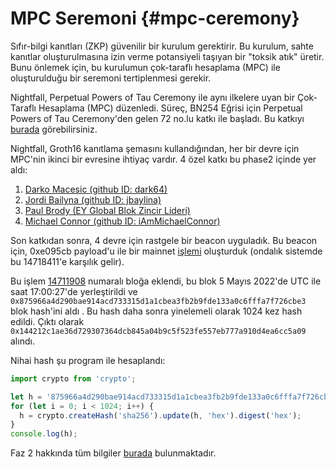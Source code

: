 
# MPC Seremoni {#mpc-ceremony}
Sıfır-bilgi kanıtları (ZKP) güvenilir bir kurulum gerektirir. Bu kurulum, sahte kanıtlar oluşturulmasına izin verme potansiyeli taşıyan bir "toksik atık" üretir. Bunu önlemek için, bu kurulumun çok-taraflı hesaplama (MPC) ile oluşturulduğu bir seremoni tertiplenmesi gerekir.

Nightfall, Perpetual Powers of Tau Ceremony ile aynı ilkelere uyan bir Çok-Taraflı Hesaplama (MPC) düzenledi. Süreç, BN254 Eğrisi için Perpetual Powers of Tau Ceremony'den gelen 72 no.lu katkı ile başladı. Bu katkıyı [burada](https://github.com/weijiekoh/perpetualpowersoftau/tree/master/0071_edward_response) görebilirsiniz.

Nightfall, Groth16 kanıtlama şemasını kullandığından, her bir devre için MPC'nin ikinci bir evresine ihtiyaç vardır. 4 özel katkı bu phase2 içinde yer aldı:

1. [Darko Macesic (github ID: dark64)](https://github.com/maticnetwork/nightfall_phase2ceremony/blob/main/atttestations/1_Darko.md)
2. [Jordi Bailyna (github ID: jbaylina)](https://github.com/maticnetwork/nightfall_phase2ceremony/blob/main/atttestations/2_Baylina.md)
3. [Paul Brody (EY Global Blok Zincir Lideri)](https://github.com/maticnetwork/nightfall_phase2ceremony/blob/main/atttestations/3_Brody.md)
4. [Michael Connor (github ID: iAmMichaelConnor)](https://github.com/maticnetwork/nightfall_phase2ceremony/blob/main/atttestations/4_Connor.md)

Son katkıdan sonra, 4 devre için rastgele bir beacon uyguladık. Bu beacon için, 0xe095cb payload'u ile bir mainnet [işlemi](https://etherscan.io/tx/0xd42eff8e34aa9227cdceb12daf1d868b3dec025ac23073cfd103bb697642dbc1) oluşturduk (ondalık sistemde bu 14718411'e karşılık gelir).

Bu işlem [14711908](https://etherscan.io/block/14711908) numaralı bloğa eklendi, bu blok
5 Mayıs 2022'de UTC ile saat 17:00:27'de yerleştirildi ve `0x875966a4d290bae914acd733315d1a1cbea3fb2b9fde133a0c6fffa7f726cbe3` blok hash'ini aldı
.
Bu hash daha sonra yinelemeli olarak 1024 kez hash edildi. Çıktı olarak `0x144212c1ae36d729307364dcb845a04b9c5f523fe557eb777a910d4ea6cc5a09` alındı.

Nihai hash şu program ile hesaplandı:

```js
import crypto from 'crypto';

let h = '875966a4d290bae914acd733315d1a1cbea3fb2b9fde133a0c6fffa7f726cbe3';
for (let i = 0; i < 1024; i++) {
  h = crypto.createHash('sha256').update(h, 'hex').digest('hex');
}
console.log(h);
```

 Faz 2 hakkında tüm bilgiler [burada](https://github.com/maticnetwork/nightfall_phase2ceremony/blob/main/atttestations/phase2.md) bulunmaktadır.


